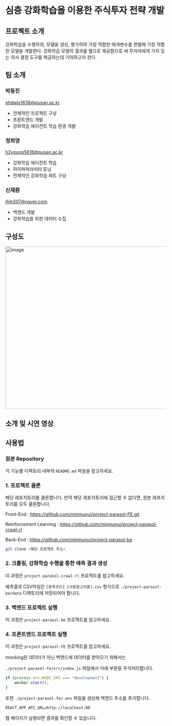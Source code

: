 # 심층 강화학습을 이용한 주식투자 전략 개발

## 프로젝트 소개

강화학습을 수행하여, 모델을 생성, 평가하여 가장 적합한 매개변수를 판별해 가장 적합한 모델을 개발한다. 강화학습 모델의 결과를 웹으로 제공함으로 써 투자자에게 가치 있는 의사 결정 도구를 제공하는데 기여하고자 한다.

## 팀 소개
### 박동진
ehdwls1638@pusan.ac.kr
- 전체적인 프로젝트 구상
- 프론트앤드 개발
- 강화학습 에이전트 학습 환경 개발
### 정희영
h2young5618@pusan.ac.kr
- 강화학습 에이전트 학습
- 하이퍼파라미터 튜닝
- 전체적인 강화학습 파트 구상
### 신재환
jhjh307@naver.com
- 백앤드 개발
- 강화학습을 위한 데이터 수집
## 구성도
<img width="506" alt="image" src="https://github.com/pnucse-capstone/capstone-2023-1-30/assets/82745129/b4a032eb-54f3-483c-bb84-57a12556abfd">

## 소개 및 시연 영상

## 사용법

### 원본 Repository


각 기능별 디렉토리 내부의 `README.md` 파일을 참고하세요.
### 1. 프로젝트 클론

해당 레포지토리를 클론합니다. 만약 해당 레포지토리에 접근할 수 없다면, 원본 레포지토리를 모두 클론합니다.

Front-End : https://github.com/minmunui/project-parasol-FE.git

Reinforcement Learning : https://github.com/minmunui/project-parasol-crawl-rl

Back-End : https://github.com/minmunui/project-parasol-be

```bash
git clone <해당 프로젝트 주소>
```

### 2. 크롤링, 강화학습 수행을 통한 예측 결과 생성
이 과정은 `project-parasol-crawl-rl` 프로젝트를 참고하세요.

예측결과 CSV파일은 `[종목코드]_[사용알고리즘].csv` 형식으로 `./project-parasol-be/data` 디렉토리에 저장되어야 합니다.


### 3. 백앤드 프로젝트 실행
이 과정은 `project-parasol-be` 프로젝트를 참고하세요.

### 4. 프론트앤드 프로젝트 실행
이 과정은 `project-parasol-FE` 프로젝트를 참고하세요.

mocking된 데이터가 아닌 백앤드에 데이터를 받아오기 위해서는 

`./project-parasol-fe/src/index.js` 파일에서 아래 부분을 주석처리합니다.

```javascript
if (process.env.NODE_ENV === "development") {
    worker.start();
}
```

또한 `./project-parasol-fe/.env` 파일을 생성해 백앤드 주소를 추가합니다.

```
REACT_APP_API_URL=http://localhost:80
```

웹 페이지가 실행되면 결과를 확인할 수 있습니다.
